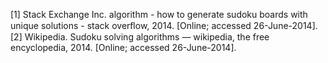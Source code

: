 [1] Stack Exchange Inc. algorithm - how to generate sudoku boards with unique solutions - stack overﬂow, 2014. [Online; accessed 26-June-2014].
[2] Wikipedia. Sudoku solving algorithms — wikipedia, the free encyclopedia, 2014. [Online; accessed 26-June-2014].
